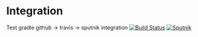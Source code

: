 # Integration
Test gradle github -> travis -> sputnik integration
[![Build Status](https://travis-ci.org/time2die/Integration.svg?branch=master)](https://travis-ci.org/time2die/Integration) [![Sputnik](https://sputnik.ci/conf/badge)](https://sputnik.ci/app#/builds/time2die/Integration) 
